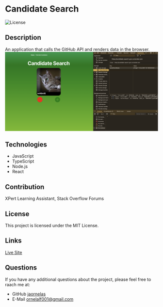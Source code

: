 # Candidate Search
![License](https://img.shields.io/badge/License-MIT-blue.svg)

## Description 
An application that calls the GitHub API and renders data in the browser. 
![Demonstration](./public/demo.png)

## Technologies

* JavaScript
* TypeScript
* Node.js
* React

## Contribution 
XPert Learning Assistant, Stack Overflow Forums

## License
This project is licensed under the MIT License. 

## Links
[Live Site](https://candidate-search-gccc.onrender.com)

## Questions 
If you have any additional questions about the project, please feel free to raach me at: 
- GitHub [jaornelas](https://github.com/jaornelas)
- E-Mail [ornelalf001@gmail.com](mailto:ornelalf001@gmail.com)